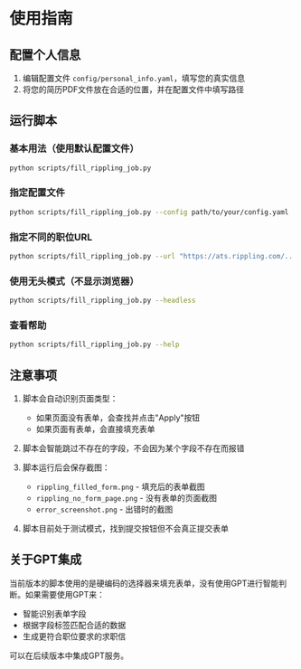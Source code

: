 # 使用指南

## 配置个人信息

1. 编辑配置文件 `config/personal_info.yaml`，填写您的真实信息
2. 将您的简历PDF文件放在合适的位置，并在配置文件中填写路径

## 运行脚本

### 基本用法（使用默认配置文件）
```bash
python scripts/fill_rippling_job.py
```

### 指定配置文件
```bash
python scripts/fill_rippling_job.py --config path/to/your/config.yaml
```

### 指定不同的职位URL
```bash
python scripts/fill_rippling_job.py --url "https://ats.rippling.com/..."
```

### 使用无头模式（不显示浏览器）
```bash
python scripts/fill_rippling_job.py --headless
```

### 查看帮助
```bash
python scripts/fill_rippling_job.py --help
```

## 注意事项

1. 脚本会自动识别页面类型：
   - 如果页面没有表单，会查找并点击"Apply"按钮
   - 如果页面有表单，会直接填充表单

2. 脚本会智能跳过不存在的字段，不会因为某个字段不存在而报错

3. 脚本运行后会保存截图：
   - `rippling_filled_form.png` - 填充后的表单截图
   - `rippling_no_form_page.png` - 没有表单的页面截图
   - `error_screenshot.png` - 出错时的截图

4. 脚本目前处于测试模式，找到提交按钮但不会真正提交表单

## 关于GPT集成

当前版本的脚本使用的是硬编码的选择器来填充表单，没有使用GPT进行智能判断。如果需要使用GPT来：
- 智能识别表单字段
- 根据字段标签匹配合适的数据
- 生成更符合职位要求的求职信

可以在后续版本中集成GPT服务。
